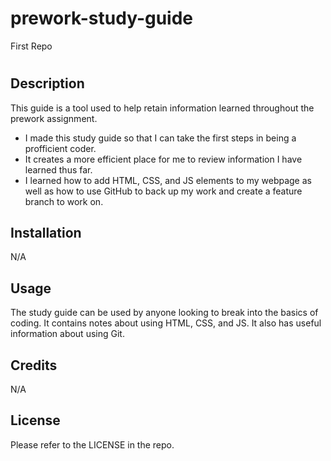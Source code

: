 # prework-study-guide
First Repo
# <Prework Study Guide Webpage>

## Description

This guide is a tool used to help retain information learned throughout the prework assignment.

- I made this study guide so that I can take the first steps in being a profficient coder.
- It creates a more efficient place for me to review information I have learned thus far.
- I learned how to add HTML, CSS, and JS elements to my webpage as well as how to use GitHub to back up my work and create a feature branch to work on.

## Installation

N/A

## Usage

The study guide can be used by anyone looking to break into the basics of coding. It contains notes about using HTML, CSS, and JS. It also has useful information about using Git.

## Credits

N/A

## License

Please refer to the LICENSE in the repo.
